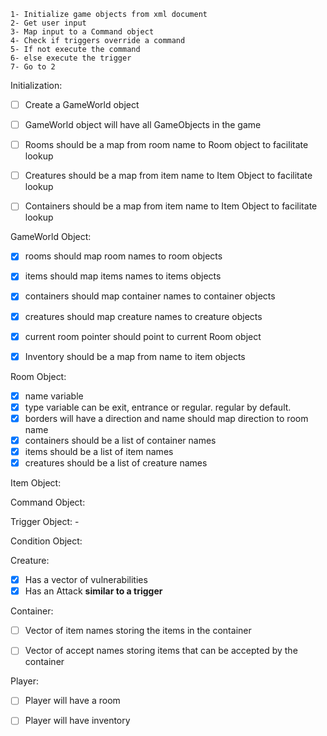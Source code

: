     1- Initialize game objects from xml document
    2- Get user input
    3- Map input to a Command object
    4- Check if triggers override a command
    5- If not execute the command
    6- else execute the trigger
    7- Go to 2




Initialization:
- [ ] Create a GameWorld object
- [ ] GameWorld object will have all GameObjects in the game
- [ ] Rooms should be a map from room name to Room object to facilitate lookup
- [ ] Creatures should be a map from item name to Item Object to facilitate lookup
- [ ] Containers should be a map from item name to Item Object to facilitate lookup


GameWorld Object:
- [x] rooms should map room names to room objects
- [x] items should map items names to items objects
- [x] containers should map container names to container objects
- [x] creatures  should map creature names to creature objects
- [x] current room pointer should point to current Room object
- [x] Inventory should be a map from name to item objects


Room Object:
- [x] name variable
- [x] type variable can be exit, entrance or regular. regular by default.
- [x] borders will have a direction and name should map direction to room name
- [x] containers should be a list of container names
- [x] items should be a list of item names
- [x] creatures should be a list of creature names

Item Object:

Command Object:

Trigger Object:
    -

Condition Object:


Creature:
- [x] Has a vector of vulnerabilities
- [x] Has an Attack **similar to a trigger**

Container:
- [ ] Vector of item names storing the items in the container
- [ ] Vector of accept names storing items that can be accepted by the container


Player:
- [ ] Player will have a room
- [ ] Player will have inventory






